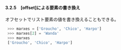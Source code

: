 #### 3.2.5　[offset]による要素の書き換え
オフセットでリスト要素の値を書き換えることもできる。
  ```python
   >>> marxes = ['Groucho', 'Chico', 'Harpo']
   >>> marxes[2] = 'Wanda'
   >>> marxes
   ['Groucho', 'Chico', 'Harpo']
  ```